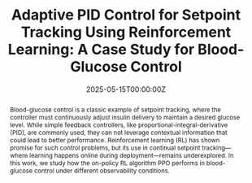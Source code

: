 ---
title: 'Adaptive PID Control for Setpoint Tracking Using Reinforcement Learning: A Case Study for Blood-Glucose Control'

# Authors
# If you created a profile for a user (e.g. the default `admin` user), write the username (folder name) here
# and it will be replaced with their full name and linked to their profile.
authors:
  - anna
  - Golnaz Mesbahi
  - Martha White

equal_contrib:
  - anna
  - Golnaz Mesbahi

date: '2025-05-15T00:00:00Z'
doi: ''

# Publication type.
# Legend: 0 = Uncategorized; 1 = Conference paper; 2 = Journal article;
# 3 = Preprint / Working Paper; 4 = Report; 5 = Book; 6 = Book section;
# 7 = Thesis; 8 = Patent
publication_types: ['Report']

# Publication name and optional abbreviated publication name.
publication: RLC 2025 Workshop on Practical Insights into Reinforcement Learning for Real Systems
publication_short: In *RLC'25 RL4RS Workshop*

abstract: Blood-glucose control is a classic example of setpoint tracking, where the controller must continuously adjust insulin delivery to maintain a desired glucose level. While simple feedback controllers, like proportional-integral-derivative (PID), are commonly used, they can not leverage contextual information that could lead to better performance. Reinforcement learning (RL) has shown promise for such control problems, but its use in continual setpoint tracking—where learning happens online during deployment—remains underexplored. In this work, we study how the on-policy RL algorithm PPO performs in blood-glucose control under different observability conditions. 
# We build a continuing blood-glucose control environment based on the Bergman model and evaluate PPO in a series of increasingly difficult scenarios - starting with a deterministic case, then introducing stochasticity, and finally testing how well learned policies transfer across different patients. Our results show that standard PPO struggles even in relatively simple settings, underscoring the need for further research to make RL more reliable for setpoint tracking. However, we find that modifying PPO’s policy to output PID gains—effectively using PPO to tune a PID controller—significantly improves stability and performance, demonstrating a promising direction for RL in process control.

tags: [Bloog-glucose control, PID tuning, Online reinforcement learning]

# Display this page in the Featured widget?
featured: true

# Custom links (uncomment lines below)
# links:
# - name: Custom Link
#   url: http://example.org

url_pdf: 'https://openreview.net/pdf?id=RzhCmF5oI0'
url_code: 'https://github.com/anna-ssi/bg-rlpid'


# Featured image
# To use, add an image named `featured.jpg/png` to your page's folder.
image:
  caption: ''
  focal_point: ''
  preview_only: false

---
